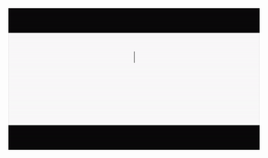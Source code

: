 <img src="https://github.com/siddarth-c/siddarth-c/blob/main/github.gif" alt="Here is a little bit about me!">
